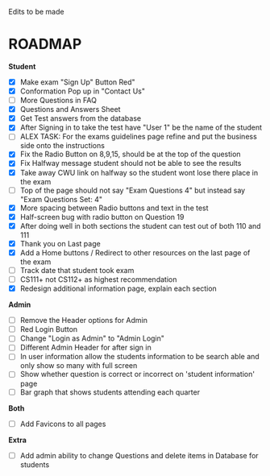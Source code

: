 Edits to be made
# ROADMAP
**Student**
* [X] Make exam "Sign Up" Button Red"
* [X] Conformation Pop up in "Contact Us"
* [ ] More Questions in FAQ
* [X] Questions and Answers Sheet
* [X] Get Test answers from the database
* [x] After Signing in to take the test have "User 1" be the name of the student
* [ ] ALEX TASK: For the exams guidelines page refine and put the business side onto the instructions
* [x] Fix the Radio Button on 8,9,15, should be at the top of the question
* [x] Fix Halfway message student should not be able to see the results
* [x] Take away CWU link on halfway so the student wont lose there place in the exam
* [ ] Top of the page should not say "Exam Questions 4" but instead say "Exam Questions Set: 4"
* [x] More spacing between Radio buttons and text in the test
* [X] Half-screen bug with radio button on Question 19
* [x] After doing well in both sections the student can test out of both 110 and 111
* [x] Thank you on Last page
* [X] Add a Home buttons / Redirect to other resources on the last page of the exam
* [ ] Track date that student took exam
* [ ] CS111+ not CS112+ as highest recommendation
* [X] Redesign additional information page, explain each section

**Admin**
* [ ] Remove the Header options for Admin
* [ ] Red Login Button
* [ ] Change "Login as Admin" to "Admin Login"
* [ ] Different Admin Header for after sign in
* [ ] In user information allow the students information to be search able and only show so many with full screen
* [ ] Show whether question is correct or incorrect on 'student information' page
* [ ] Bar graph that shows students attending each quarter

**Both**
* [ ] Add Favicons to all pages

**Extra**
* [ ] Add admin ability to change Questions and delete items in Database for students
